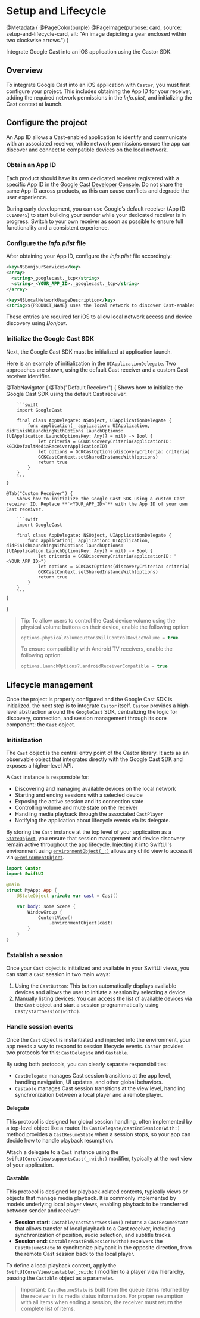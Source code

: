 # Setup and Lifecycle

@Metadata {
    @PageColor(purple)
    @PageImage(purpose: card, source: setup-and-lifecycle-card, alt: "An image depicting a gear enclosed within two clockwise arrows.")
}

Integrate Google Cast into an iOS application using the Castor SDK.

## Overview

To integrate Google Cast into an iOS application with ``Castor``, you must first configure your project. This includes obtaining the App ID for your receiver, adding the required network permissions in the _Info.plist_, and initializing the Cast context at launch.

## Configure the project

An App ID allows a Cast-enabled application to identify and communicate with an associated receiver, while network permissions ensure the app can discover and connect to compatible devices on the local network.

### Obtain an App ID

Each product should have its own dedicated receiver registered with a specific App ID in the [Google Cast Developer Console](https://developers.google.com/cast/codelabs/cast-receiver#3). Do not share the same App ID across products, as this can cause conflicts and degrade the user experience.  

During early development, you can use Google’s default receiver (App ID `CC1AD845`) to start building your sender while your dedicated receiver is in progress. Switch to your own receiver as soon as possible to ensure full functionality and a consistent experience.

### Configure the _Info.plist_ file

After obtaining your App ID, configure the _Info.plist_ file accordingly:

```xml
<key>NSBonjourServices</key>
<array>
  <string>_googlecast._tcp</string>
  <string>_<YOUR_APP_ID>._googlecast._tcp</string>
</array>

<key>NSLocalNetworkUsageDescription</key>
<string>${PRODUCT_NAME} uses the local network to discover Cast-enabled devices on your WiFi network.</string>
```

These entries are required for iOS to allow local network access and device discovery using _Bonjour_.

### Initialize the Google Cast SDK

Next, the Google Cast SDK must be initialized at application launch.

Here is an example of initialization in the `UIApplicationDelegate`. Two approaches are shown, using the default Cast receiver and a custom Cast receiver identifier.

<!-- markdownlint-disable MD046 -->
@TabNavigator {
    @Tab("Default Receiver") {
        Shows how to initialize the Google Cast SDK using the default Cast receiver.

        ```swift 
        import GoogleCast

        final class AppDelegate: NSObject, UIApplicationDelegate {
            func application(_ application: UIApplication, didFinishLaunchingWithOptions launchOptions: [UIApplication.LaunchOptionsKey: Any]? = nil) -> Bool {
                let criteria = GCKDiscoveryCriteria(applicationID: kGCKDefaultMediaReceiverApplicationID)
                let options = GCKCastOptions(discoveryCriteria: criteria)
                GCKCastContext.setSharedInstanceWith(options)
                return true
            }
        }
        ```
    }

    @Tab("Custom Receiver") {
        Shows how to initialize the Google Cast SDK using a custom Cast receiver ID. Replace **`<YOUR_APP_ID>`** with the App ID of your own Cast receiver.

        ```swift
        import GoogleCast

        final class AppDelegate: NSObject, UIApplicationDelegate {
            func application(_ application: UIApplication, didFinishLaunchingWithOptions launchOptions: [UIApplication.LaunchOptionsKey: Any]? = nil) -> Bool {
                let criteria = GCKDiscoveryCriteria(applicationID: "<YOUR_APP_ID>")
                let options = GCKCastOptions(discoveryCriteria: criteria)
                GCKCastContext.setSharedInstanceWith(options)
                return true
            }
        }
        ```
    }
}
<!-- markdownlint-restore -->

> Tip:
> To allow users to control the Cast device volume using the physical volume buttons on their device, enable the following option:
>
> ```swift
> options.physicalVolumeButtonsWillControlDeviceVolume = true
> ```
>
> To ensure compatibility with Android TV receivers, enable the following option:
>
> ```swift
> options.launchOptions?.androidReceiverCompatible = true
> ```
>

## Lifecycle management

Once the project is properly configured and the Google Cast SDK is initialized, the next step is to integrate ``Castor`` itself. ``Castor`` provides a high-level abstraction around the `GoogleCast` SDK, centralizing the logic for discovery, connection, and session management through its core component: the ``Cast`` object.

### Initialization

The ``Cast`` object is the central entry point of the Castor library. It acts as an observable object that integrates directly with the Google Cast SDK and exposes a higher-level API.

A ``Cast`` instance is responsible for:

- Discovering and managing available devices on the local network  
- Starting and ending sessions with a selected device  
- Exposing the active session and its connection state  
- Controlling volume and mute state on the receiver  
- Handling media playback through the associated ``CastPlayer``  
- Notifying the application about lifecycle events via its delegate.

By storing the ``Cast`` instance at the top level of your application as a [`StateObject`](https://developer.apple.com/documentation/swiftui/stateobject), you ensure that session management and device discovery remain active throughout the app lifecycle. Injecting it into SwiftUI's environment using [`environmentObject(_:)`](https://developer.apple.com/documentation/swiftui/view/environmentobject(_:)) allows any child view to access it via [`@EnvironmentObject`](https://developer.apple.com/documentation/swiftui/environmentobject).

```swift
import Castor
import SwiftUI

@main
struct MyApp: App {
    @StateObject private var cast = Cast()

    var body: some Scene {
        WindowGroup {
            ContentView()
                .environmentObject(cast)
        }
    }
}
```

### Establish a session

Once your ``Cast`` object is initialized and available in your SwiftUI views, you can start a ``Cast`` session in two main ways:

1. Using the ``CastButton``: This button automatically displays available devices and allows the user to initiate a session by selecting a device.
2. Manually listing devices: You can access the list of available devices via the ``Cast`` object and start a session programmatically using ``Cast/startSession(with:)``.

### Handle session events

Once the ``Cast`` object is instantiated and injected into the environment, your app needs a way to respond to session lifecycle events. ``Castor`` provides two protocols for this: ``CastDelegate`` and ``Castable``.

By using both protocols, you can clearly separate responsibilities:

- ``CastDelegate`` manages Cast session transitions at the app level, handling navigation, UI updates, and other global behaviors.
- ``Castable`` manages Cast session transitions at the view level, handling synchronization between a local player and a remote player.

#### Delegate

This protocol is designed for global session handling, often implemented by a top-level object like a router. Its ``CastDelegate/castEndSession(with:)`` method provides a ``CastResumeState`` when a session stops, so your app can decide how to handle playback resumption.

Attach a delegate to a ``Cast`` instance using the ``SwiftUICore/View/supportsCast(_:with:)`` modifier, typically at the root view of your application.

#### Castable

This protocol is designed for playback-related contexts, typically views or objects that manage media playback. It is commonly implemented by models underlying local player views, enabling playback to be transferred between sender and receiver:

- **Session start**: ``Castable/castStartSession()`` returns a ``CastResumeState`` that allows transfer of local playback to a Cast receiver, including synchronization of position, audio selection, and subtitle tracks.
- **Session end**: ``Castable/castEndSession(with:)`` receivers the ``CastResumeState`` to synchronize playback in the opposite direction, from the remote Cast session back to the local player.

To define a local playback context, apply the ``SwiftUICore/View/castable(_:with:)`` modifier to a player view hierarchy, passing the ``Castable`` object as a parameter.

> Important: ``CastResumeState`` is built from the queue items returned by the receiver in its media status information. For proper resumption with all items when ending a session, the receiver must return the complete list of items.
